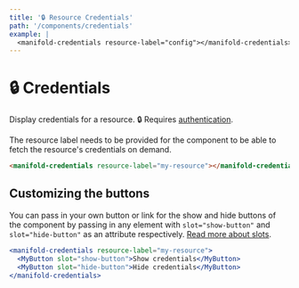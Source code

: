 ```yaml
---
title: '🔒 Resource Credentials'
path: '/components/credentials'
example: |
  <manifold-credentials resource-label="config"></manifold-credentials>
---
```


# 🔒 Credentials

Display credentials for a resource. 🔒 Requires [authentication][auth].

The resource label needs to be provided for the component to be able to fetch the resource's
credentials on demand.

```html
<manifold-credentials resource-label="my-resource"></manifold-credentials>
```

## Customizing the buttons

You can pass in your own button or link for the show and hide buttons of the component by passing in
any element with `slot="show-button"` and `slot="hide-button"` as an attribute respectively. [Read
more about slots][slot].

```jsx
<manifold-credentials resource-label="my-resource">
  <MyButton slot="show-button">Show credentials</MyButton>
  <MyButton slot="hide-button">Hide credentials</MyButton>
</manifold-credentials>
```

[auth]: /advanced/authentication
[slot]: https://stenciljs.com/docs/templating-jsx/
